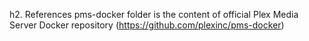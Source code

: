 h2. References
pms-docker folder is the content of official Plex Media Server Docker repository (https://github.com/plexinc/pms-docker)
